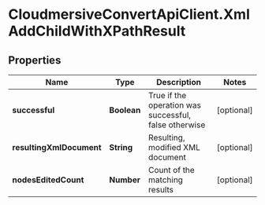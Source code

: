 # CloudmersiveConvertApiClient.XmlAddChildWithXPathResult

## Properties
Name | Type | Description | Notes
------------ | ------------- | ------------- | -------------
**successful** | **Boolean** | True if the operation was successful, false otherwise | [optional] 
**resultingXmlDocument** | **String** | Resulting, modified XML document | [optional] 
**nodesEditedCount** | **Number** | Count of the matching results | [optional] 


